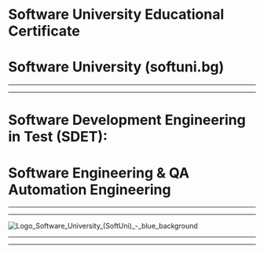 # Software University Educational Certificate

# Software University (softuni.bg)
-------------------------------------------------------------------------------------------------------------------------------------------------------------------------------------------------------------------------------- 
-------------------------------------------------------------------------------------------------------------------------------------------------------------------------------------------------------------------------------- 

# Software Development Engineering in Test (SDET): 
# Software Engineering & QA Automation Engineering

-------------------------------------------------------------------------------------------------------------------------------------------------------------------------------------------------------------------------------- 
-------------------------------------------------------------------------------------------------------------------------------------------------------------------------------------------------------------------------------- 
![Logo_Software_University_(SoftUni)_-_blue_background](https://github.com/svetlanasieber/SoftUni-Educational-Certificate/assets/135451084/40afafe4-f7f8-4e4f-ab52-10a9996ae00f)

-------------------------------------------------------------------------------------------------------------------------------------------------------------------------------------------------------------------------------- 
--------------------------------------------------------------------------------------------------------------------------------------------------------------------------------------------------------------------------------
